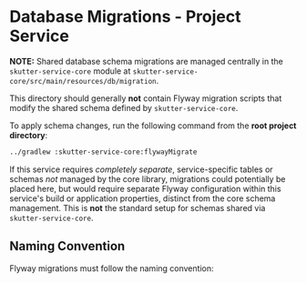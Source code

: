 # Database Migrations - Project Service

**NOTE:** Shared database schema migrations are managed centrally in the `skutter-service-core` module at `skutter-service-core/src/main/resources/db/migration`.

This directory should generally **not** contain Flyway migration scripts that modify the shared schema defined by `skutter-service-core`.

To apply schema changes, run the following command from the **root project directory**:

```bash
../gradlew :skutter-service-core:flywayMigrate
```

If this service requires *completely separate*, service-specific tables or schemas *not* managed by the core library, migrations could potentially be placed here, but would require separate Flyway configuration within this service's build or application properties, distinct from the core schema management. This is **not** the standard setup for schemas shared via `skutter-service-core`.

## Naming Convention

Flyway migrations must follow the naming convention: 
